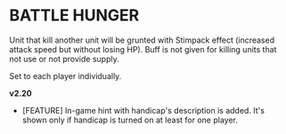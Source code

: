 # BATTLE HUNGER

Unit that kill another unit will be grunted with Stimpack effect (increased attack speed but without losing HP). Buff is not given for killing units that not use or not provide supply.

Set to each player individually.

**v2.20**

* [FEATURE] In-game hint with handicap's description is added. It's shown only if handicap is turned on at least for one player.
